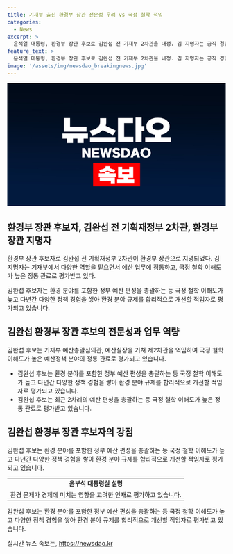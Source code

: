 ```yaml
---
title: 기재부 출신 환경부 장관 전문성 우려 vs 국정 철학 적임
categories:
  - News
excerpt: >
  윤석열 대통령, 환경부 장관 후보로 김완섭 전 기재부 2차관을 내정. 김 지명자는 공직 경험과 예산 업무에 정통하며 환경 분야 규제를 합리적으로 개선할 적임자. 이에 대한 목소리는 엇갈리나, 국민 눈높이에서 소통하며 깨끗하고 안전한 환경을 지키기 위한 노력을 다짐. 해당 임명이 환경 분야를 책임질 적임자로 평가되는 가운데, 일각에서는 전문성 문제를 우려하는 목소리도 있다.
feature_text: >
  윤석열 대통령, 환경부 장관 후보로 김완섭 전 기재부 2차관을 내정. 김 지명자는 공직 경험과 예산 업무에 정통하며 환경 분야 규제를 합리적으로 개선할 적임자. 이에 대한 목소리는 엇갈리나, 국민 눈높이에서 소통하며 깨끗하고 안전한 환경을 지키기 위한 노력을 다짐. 해당 임명이 환경 분야를 책임질 적임자로 평가되는 가운데, 일각에서는 전문성 문제를 우려하는 목소리도 있다.
image: '/assets/img/newsdao_breakingnews.jpg'
---
```


<p><img src="/assets/img/newsdao_breakingnews.jpg" alt="ontimetimes 속보" /></p>

<h2 data-ke-size="size26">환경부 장관 후보자, 김완섭 전 기획재정부 2차관, 환경부 장관 지명자</h2>

<p>환경부 장관 후보자로 김완섭 전 기획재정부 2차관이 환경부 장관으로 지명되었다. 김 지명자는 기재부에서 다양한 역할을 맡으면서 예산 업무에 정통하고, 국정 철학 이해도가 높은 정통 관료로 평가받고 있다.</p>

<p data-ke-size="size16">김완섭 후보자는 환경 분야를 포함한 정부 예산 편성을 총괄하는 등 국정 철학 이해도가 높고 다년간 다양한 정책 경험을 쌓아 환경 분야 규제를 합리적으로 개선할 적임자로 평가되고 있습니다.</p>

<h2 data-ke-size="size26">김완섭 환경부 장관 후보의 전문성과 업무 역량</h2>

<p>김완섭 후보는 기재부 예산총괄심의관, 예산실장을 거쳐 제2차관을 역임하여 국정 철학 이해도가 높은 예산정책 분야의 정통 관료로 평가되고 있습니다.</p>

<ul>
    <li>김완섭 후보는 환경 분야를 포함한 정부 예산 편성을 총괄하는 등 국정 철학 이해도가 높고 다년간 다양한 정책 경험을 쌓아 환경 분야 규제를 합리적으로 개선할 적임자로 평가되고 있습니다.</li>
    <li>김완섭 후보는 최근 2차례의 예산 편성을 총괄하는 등 국정 철학 이해도가 높은 정통 관료로 평가받고 있습니다.</li>
</ul>

<h2 data-ke-size="size26">김완섭 환경부 장관 후보자의 강점</h2>

<p>김완섭 후보는 환경 분야를 포함한 정부 예산 편성을 총괄하는 등 국정 철학 이해도가 높고 다년간 다양한 정책 경험을 쌓아 환경 분야 규제를 합리적으로 개선할 적임자로 평가되고 있습니다.</p>

<table>
    <tr>
        <td style="text-align: center; height: 17px;"><b>윤부석 대통령실 설명</b></td>
    </tr>
    <tr>
        <td style="text-align: center; height: 17px;">환경 문제가 경제에 미치는 영향을 고려한 인재로 평가하고 있습니다.</td>
    </tr>
</table>

<p data-ke-size="size16">김완섭 후보는 환경 분야를 포함한 정부 예산 편성을 총괄하는 등 국정 철학 이해도가 높고 다양한 정책 경험을 쌓아 환경 분야 규제를 합리적으로 개선할 적임자로 평가받고 있습니다.</p>
실시간 뉴스 속보는, <a href="https://newsdao.kr" rel="dofollow">https://newsdao.kr</a>



